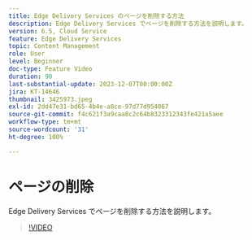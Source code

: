 ```yaml
---
title: Edge Delivery Services のページを削除する方法
description: Edge Delivery Services でページを削除する方法を説明します。
version: 6.5, Cloud Service
feature: Edge Delivery Services
topic: Content Management
role: User
level: Beginner
doc-type: Feature Video
duration: 90
last-substantial-update: 2023-12-07T00:00:00Z
jira: KT-14646
thumbnail: 3425973.jpeg
exl-id: 2dd47e31-bd65-4b4e-a8ce-97d77d954067
source-git-commit: f4c621f3a9caa8c2c64b8323312343fe421a5aee
workflow-type: tm+mt
source-wordcount: '31'
ht-degree: 100%

---
```


# ページの削除

Edge Delivery Services でページを削除する方法を説明します。

>[!VIDEO](https://video.tv.adobe.com/v/3425973/?learn=on)
